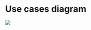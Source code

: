 # Use cases diagram

![](https://www.plantuml.com/plantuml/png/VP7VJkim3CRl-nI-FETYhu1MAa120YRUm4lSrbhY8CT56eXtHsiXWwZZhf9_tvz-sMP3jIc69b1lO0cKXz70iv8pJjAWiwJG-iZIlA0xu41mYv734TuRM0wmsLp1lqu9ZQ1rw2cowzAacVx_PcwouJvm7g5yaLybdsdWRAHVOTMrzHwwaOC_LSRBp0wLnFw2SkP1u1hbq3gNfczu4Qx3xMH9-Grjv2IFKzoJBgApIwtiHfGoNCrLdHzeTkoJ_YZzKSPldV4hMvc_7kmCi82D1FcOZM8LT9zO04E0_XJ0bES_a29UIrmI58sJLEcpNm4lFZh6UU7KbwZAjbBUaP2Y4Upm64diIJrfdgUfkcv9_1J39m00)
